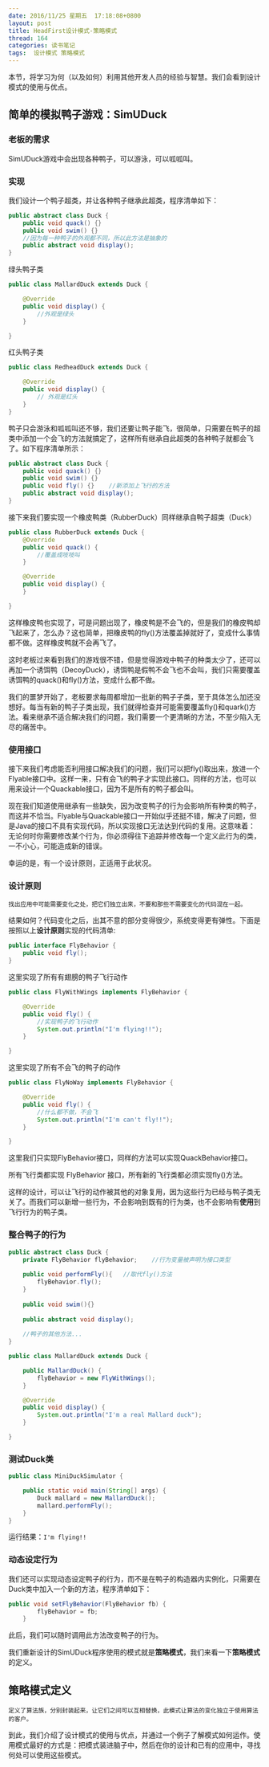 ```yaml
---
date: 2016/11/25 星期五  17:18:08+0800
layout: post
title: HeadFirst设计模式-策略模式
thread: 164
categories: 读书笔记
tags:  设计模式 策略模式
---
```


本节，将学习为何（以及如何）利用其他开发人员的经验与智慧。我们会看到设计模式的使用与优点。

## 简单的模拟鸭子游戏：SimUDuck

### 老板的需求

SimUDuck游戏中会出现各种鸭子，可以游泳，可以呱呱叫。

### 实现

我们设计一个鸭子超类，并让各种鸭子继承此超类，程序清单如下：

```java
public abstract class Duck {
	public void quack() {}
	public void swim() {}
	//因为每一种鸭子的外观都不同，所以此方法是抽象的
	public abstract void display();	
}
```

绿头鸭子类

```java
public class MallardDuck extends Duck {

	@Override
	public void display() {
		//外观是绿头
	}

}
```
红头鸭子类

```java
public class RedheadDuck extends Duck {

	@Override
	public void display() {
		// 外观是红头
	}
}
```

鸭子只会游泳和呱呱叫还不够，我们还要让鸭子能飞，很简单，只需要在鸭子的超类中添加一个会飞的方法就搞定了，这样所有继承自此超类的各种鸭子就都会飞了。如下程序清单所示：

```java
public abstract class Duck {
	public void quack() {}
	public void swim() {}
	public void fly() {}	//新添加上飞行的方法
	public abstract void display();
}
```

接下来我们要实现一个橡皮鸭类（RubberDuck）同样继承自鸭子超类（Duck）

```java
public class RubberDuck extends Duck {
	@Override
	public void quack() {
		//覆盖成吱吱叫
	}

	@Override
	public void display() {
	}

}
```

这样橡皮鸭也实现了，可是问题出现了，橡皮鸭是不会飞的，但是我们的橡皮鸭却飞起来了，怎么办？这也简单，把橡皮鸭的fly()方法覆盖掉就好了，变成什么事情都不做。这样橡皮鸭就不会再飞了。

这时老板过来看到我们的游戏很不错，但是觉得游戏中鸭子的种类太少了，还可以再加一个诱饵鸭（DecoyDuck），诱饵鸭是假鸭不会飞也不会叫，我们只需要覆盖诱饵鸭的quack()和fly()方法，变成什么都不做。

我们的噩梦开始了，老板要求每周都增加一批新的鸭子子类，至于具体怎么加还没想好。每当有新的鸭子子类出现，我们就得检查并可能需要覆盖fly()和quark()方法。看来继承不适合解决我们的问题，我们需要一个更清晰的方法，不至少陷入无尽的痛苦中。

### 使用接口

接下来我们考虑能否利用接口解决我们的问题，我们可以把fly()取出来，放进一个Flyable接口中。这样一来，只有会飞的鸭子才实现此接口。同样的方法，也可以用来设计一个Quackable接口，因为不是所有的鸭子都会叫。

现在我们知道使用继承有一些缺失，因为改变鸭子的行为会影响所有种类的鸭子，而这并不恰当。Flyable与Quackable接口一开始似乎还挺不错，解决了问题，但是Java的接口不具有实现代码，所以实现接口无法达到代码的复用。这意味着：无论何时你需要修改某个行为，你必须得往下追踪并修改每一个定义此行为的类，一不小心，可能造成新的错误。

幸运的是，有一个设计原则，正适用于此状况。

### 设计原则

```找出应用中可能需要变化之处，把它们独立出来，不要和那些不需要变化的代码混在一起。```

结果如何？代码变化之后，出其不意的部分变得很少，系统变得更有弹性。下面是按照以上**设计原则**实现的代码清单:

```java
public interface FlyBehavior {
	public void fly();
}
```

这里实现了所有有翅膀的鸭子飞行动作

```java
public class FlyWithWings implements FlyBehavior {

	@Override
	public void fly() {
		//实现鸭子的飞行动作
		System.out.println("I'm flying!!");
	}

}
```

这里实现了所有不会飞的鸭子的动作

```java
public class FlyNoWay implements FlyBehavior {

	@Override
	public void fly() {
		//什么都不做，不会飞
		System.out.println("I'm can't fly!!");
	}

}
```

这里我们只实现FlyBehavior接口，同样的方法可以实现QuackBehavior接口。

所有飞行类都实现 FlyBehavior 接口，所有新的飞行类都必须实现fly()方法。

这样的设计，可以让飞行的动作被其他的对象复用，因为这些行为已经与鸭子类无关了。而我们可以新增一些行为，不会影响到既有的行为类，也不会影响有**使用**到飞行行为的鸭子类。

### 整合鸭子的行为

```java
public abstract class Duck {
	private FlyBehavior flyBehavior;	//行为变量被声明为接口类型
	
	public void performFly(){	//取代fly()方法
		flyBehavior.fly();
	}	
	
	public void swim(){}
	
	public abstract void display();
	
	//鸭子的其他方法...
}
```

```java
public class MallardDuck extends Duck {

	public MallardDuck() {
		flyBehavior = new FlyWithWings();
	}

	@Override
	public void display() {
		System.out.println("I'm a real Mallard duck");
	}

}
```

### 测试Duck类

```java
public class MiniDuckSimulator {

	public static void main(String[] args) {
		Duck mallard = new MallardDuck();
		mallard.performFly();
	}
}
```

运行结果：`I'm flying!!`

### 动态设定行为

我们还可以实现动态设定鸭子的行为，而不是在鸭子的构造器内实例化，只需要在Duck类中加入一个新的方法，程序清单如下：

```java
public void setFlyBehavior(FlyBehavior fb) {
		flyBehavior = fb;
	}
```

此后，我们可以随时调用此方法改变鸭子的行为。

我们重新设计的SimUDuck程序使用的模式就是**策略模式**，我们来看一下**策略模式**的定义。

## 策略模式定义

```定义了算法族，分别封装起来，让它们之间可以互相替换，此模式让算法的变化独立于使用算法的客户。```

到此，我们介绍了设计模式的使用与优点，并通过一个例子了解模式如何运作。使用模式最好的方式是：把模式装进脑子中，然后在你的设计和已有的应用中，寻找何处可以使用这些模式。